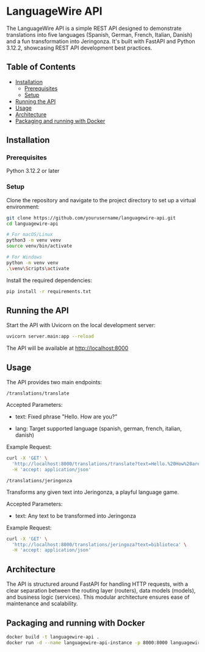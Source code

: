 # LanguageWire API

The LanguageWire API is a simple REST API designed to demonstrate translations into five languages (Spanish, German, French, Italian, Danish) and a fun transformation into Jeringonza. It's built with FastAPI and Python 3.12.2, showcasing REST API development best practices.

## Table of Contents

- [Installation](#installation)
  - [Prerequisites](#prerequisites)
  - [Setup](#setup)
- [Running the API](#running-the-api)
- [Usage](#usage)
- [Architecture](#architecture)
- [Packaging and running with Docker](#packaging-and-running-with-docker)

## Installation

### Prerequisites

Python 3.12.2 or later

### Setup

Clone the repository and navigate to the project directory to set up a virtual environment:

```bash
git clone https://github.com/yourusername/languagewire-api.git
cd languagewire-api

# For macOS/Linux
python3 -m venv venv
source venv/bin/activate

# For Windows
python -m venv venv
.\venv\Scripts\activate
```

Install the required dependencies:

```bash
pip install -r requirements.txt
```

## Running the API

Start the API with Uvicorn on the local development server:

```bash
uvicorn server.main:app --reload
```

The API will be available at [http://localhost:8000](http://localhost:8000)

## Usage

The API provides two main endpoints:

```/translations/translate```

Accepted Parameters:

* text: Fixed phrase "Hello. How are you?"

* lang: Target supported language (spanish, german, french, italian, danish)

Example Request:

```bash
curl -X 'GET' \
  'http://localhost:8000/translations/translate?text=Hello.%20How%20are%20you%3F&lang=french' \
  -H 'accept: application/json'
```

```/translations/jeringonza```

Transforms any given text into Jeringonza, a playful language game.

Accepted Parameters:

* text: Any text to be transformed into Jeringonza

Example Request:

```bash
curl -X 'GET' \
  'http://localhost:8000/translations/jeringoza?text=biblioteca' \
  -H 'accept: application/json'
```

## Architecture

The API is structured around FastAPI for handling HTTP requests, with a clear separation between the routing layer (routers), data models (models), and business logic (services). This modular architecture ensures ease of maintenance and scalability.

## Packaging and running with Docker

```bash
docker build -t languagewire-api .
docker run -d --name languagewire-api-instance -p 8000:8000 languagewire-api
```
